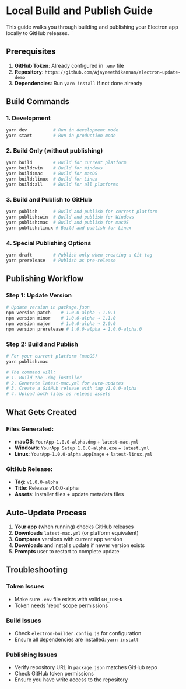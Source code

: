 # Local Build and Publish Guide

This guide walks you through building and publishing your Electron app locally to GitHub releases.

## Prerequisites

1. **GitHub Token**: Already configured in `.env` file
2. **Repository**: `https://github.com/Ajayneethikannan/electron-update-demo`
3. **Dependencies**: Run `yarn install` if not done already

## Build Commands

### 1. Development
```bash
yarn dev          # Run in development mode
yarn start        # Run in production mode
```

### 2. Build Only (without publishing)
```bash
yarn build        # Build for current platform
yarn build:win    # Build for Windows
yarn build:mac    # Build for macOS  
yarn build:linux  # Build for Linux
yarn build:all    # Build for all platforms
```

### 3. Build and Publish to GitHub
```bash
yarn publish      # Build and publish for current platform
yarn publish:win  # Build and publish for Windows
yarn publish:mac  # Build and publish for macOS
yarn publish:linux # Build and publish for Linux
```

### 4. Special Publishing Options
```bash
yarn draft        # Publish only when creating a Git tag
yarn prerelease   # Publish as pre-release
```

## Publishing Workflow

### Step 1: Update Version
```bash
# Update version in package.json
npm version patch    # 1.0.0-alpha → 1.0.1
npm version minor    # 1.0.0-alpha → 1.1.0
npm version major    # 1.0.0-alpha → 2.0.0
npm version prerelease # 1.0.0-alpha → 1.0.0-alpha.0
```

### Step 2: Build and Publish
```bash
# For your current platform (macOS)
yarn publish:mac

# The command will:
# 1. Build the .dmg installer
# 2. Generate latest-mac.yml for auto-updates
# 3. Create a GitHub release with tag v1.0.0-alpha
# 4. Upload both files as release assets
```

## What Gets Created

### Files Generated:
- **macOS**: `YourApp-1.0.0-alpha.dmg` + `latest-mac.yml`
- **Windows**: `YourApp Setup 1.0.0-alpha.exe` + `latest.yml`  
- **Linux**: `YourApp-1.0.0-alpha.AppImage` + `latest-linux.yml`

### GitHub Release:
- **Tag**: `v1.0.0-alpha`
- **Title**: Release v1.0.0-alpha
- **Assets**: Installer files + update metadata files

## Auto-Update Process

1. **Your app** (when running) checks GitHub releases
2. **Downloads** `latest-mac.yml` (or platform equivalent)
3. **Compares** versions with current app version
4. **Downloads** and installs update if newer version exists
5. **Prompts** user to restart to complete update

## Troubleshooting

### Token Issues
- Make sure `.env` file exists with valid `GH_TOKEN`
- Token needs 'repo' scope permissions

### Build Issues  
- Check `electron-builder.config.js` for configuration
- Ensure all dependencies are installed: `yarn install`

### Publishing Issues
- Verify repository URL in `package.json` matches GitHub repo
- Check GitHub token permissions
- Ensure you have write access to the repository
